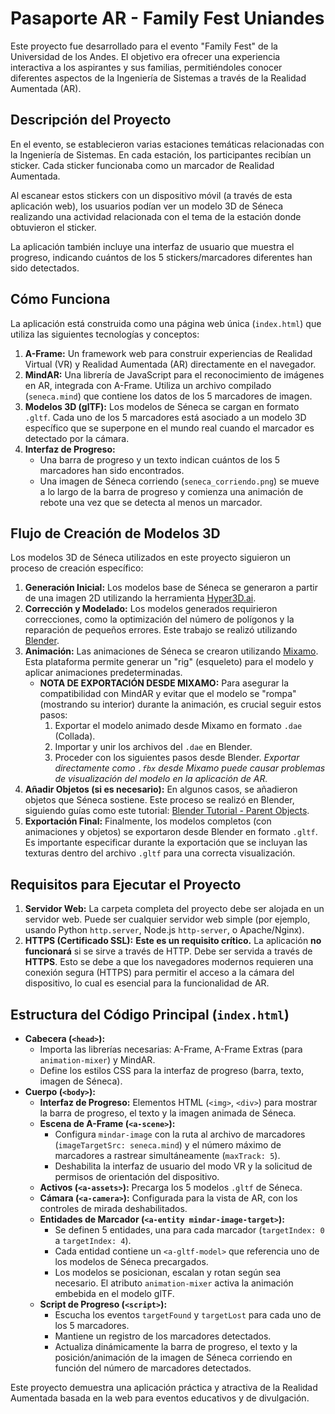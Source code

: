 # Pasaporte AR - Family Fest Uniandes

Este proyecto fue desarrollado para el evento "Family Fest" de la Universidad de los Andes. El objetivo era ofrecer una experiencia interactiva a los aspirantes y sus familias, permitiéndoles conocer diferentes aspectos de la Ingeniería de Sistemas a través de la Realidad Aumentada (AR).

## Descripción del Proyecto

En el evento, se establecieron varias estaciones temáticas relacionadas con la Ingeniería de Sistemas. En cada estación, los participantes recibían un sticker. Cada sticker funcionaba como un marcador de Realidad Aumentada.

Al escanear estos stickers con un dispositivo móvil (a través de esta aplicación web), los usuarios podían ver un modelo 3D de Séneca realizando una actividad relacionada con el tema de la estación donde obtuvieron el sticker.

La aplicación también incluye una interfaz de usuario que muestra el progreso, indicando cuántos de los 5 stickers/marcadores diferentes han sido detectados.

## Cómo Funciona

La aplicación está construida como una página web única (`index.html`) que utiliza las siguientes tecnologías y conceptos:

1.  **A-Frame:** Un framework web para construir experiencias de Realidad Virtual (VR) y Realidad Aumentada (AR) directamente en el navegador.
2.  **MindAR:** Una librería de JavaScript para el reconocimiento de imágenes en AR, integrada con A-Frame. Utiliza un archivo compilado (`seneca.mind`) que contiene los datos de los 5 marcadores de imagen.
3.  **Modelos 3D (glTF):** Los modelos de Séneca se cargan en formato `.gltf`. Cada uno de los 5 marcadores está asociado a un modelo 3D específico que se superpone en el mundo real cuando el marcador es detectado por la cámara.
4.  **Interfaz de Progreso:**
    *   Una barra de progreso y un texto indican cuántos de los 5 marcadores han sido encontrados.
    *   Una imagen de Séneca corriendo (`seneca_corriendo.png`) se mueve a lo largo de la barra de progreso y comienza una animación de rebote una vez que se detecta al menos un marcador.

## Flujo de Creación de Modelos 3D

Los modelos 3D de Séneca utilizados en este proyecto siguieron un proceso de creación específico:

1.  **Generación Inicial:** Los modelos base de Séneca se generaron a partir de una imagen 2D utilizando la herramienta [Hyper3D.ai](https://hyper3d.ai/).
2.  **Corrección y Modelado:** Los modelos generados requirieron correcciones, como la optimización del número de polígonos y la reparación de pequeños errores. Este trabajo se realizó utilizando [Blender](https://www.blender.org/).
3.  **Animación:** Las animaciones de Séneca se crearon utilizando [Mixamo](https://www.mixamo.com/). Esta plataforma permite generar un "rig" (esqueleto) para el modelo y aplicar animaciones predeterminadas.
    *   **NOTA DE EXPORTACIÓN DESDE MIXAMO:** Para asegurar la compatibilidad con MindAR y evitar que el modelo se "rompa" (mostrando su interior) durante la animación, es crucial seguir estos pasos:
        1.  Exportar el modelo animado desde Mixamo en formato `.dae` (Collada).
        2.  Importar y unir los archivos del `.dae` en Blender.
        3.  Proceder con los siguientes pasos desde Blender. *Exportar directamente como `.fbx` desde Mixamo puede causar problemas de visualización del modelo en la aplicación de AR.*
4.  **Añadir Objetos (si es necesario):** En algunos casos, se añadieron objetos que Séneca sostiene. Este proceso se realizó en Blender, siguiendo guías como este tutorial: [Blender Tutorial - Parent Objects](https://www.youtube.com/watch?v=3jCE2Va0ChM).
5.  **Exportación Final:** Finalmente, los modelos completos (con animaciones y objetos) se exportaron desde Blender en formato `.gltf`. Es importante especificar durante la exportación que se incluyan las texturas dentro del archivo `.gltf` para una correcta visualización.

## Requisitos para Ejecutar el Proyecto

1.  **Servidor Web:** La carpeta completa del proyecto debe ser alojada en un servidor web. Puede ser cualquier servidor web simple (por ejemplo, usando Python `http.server`, Node.js `http-server`, o Apache/Nginx).
2.  **HTTPS (Certificado SSL):** **Este es un requisito crítico.** La aplicación **no funcionará** si se sirve a través de HTTP. Debe ser servida a través de **HTTPS**. Esto se debe a que los navegadores modernos requieren una conexión segura (HTTPS) para permitir el acceso a la cámara del dispositivo, lo cual es esencial para la funcionalidad de AR.

## Estructura del Código Principal (`index.html`)

*   **Cabecera (`<head>`):**
    *   Importa las librerías necesarias: A-Frame, A-Frame Extras (para `animation-mixer`) y MindAR.
    *   Define los estilos CSS para la interfaz de progreso (barra, texto, imagen de Séneca).
*   **Cuerpo (`<body>`):**
    *   **Interfaz de Progreso:** Elementos HTML (`<img>`, `<div>`) para mostrar la barra de progreso, el texto y la imagen animada de Séneca.
    *   **Escena de A-Frame (`<a-scene>`):**
        *   Configura `mindar-image` con la ruta al archivo de marcadores (`imageTargetSrc: seneca.mind`) y el número máximo de marcadores a rastrear simultáneamente (`maxTrack: 5`).
        *   Deshabilita la interfaz de usuario del modo VR y la solicitud de permisos de orientación del dispositivo.
    *   **Activos (`<a-assets>`):** Precarga los 5 modelos `.gltf` de Séneca.
    *   **Cámara (`<a-camera>`):** Configurada para la vista de AR, con los controles de mirada deshabilitados.
    *   **Entidades de Marcador (`<a-entity mindar-image-target>`):**
        *   Se definen 5 entidades, una para cada marcador (`targetIndex: 0` a `targetIndex: 4`).
        *   Cada entidad contiene un `<a-gltf-model>` que referencia uno de los modelos de Séneca precargados.
        *   Los modelos se posicionan, escalan y rotan según sea necesario. El atributo `animation-mixer` activa la animación embebida en el modelo glTF.
    *   **Script de Progreso (`<script>`):**
        *   Escucha los eventos `targetFound` y `targetLost` para cada uno de los 5 marcadores.
        *   Mantiene un registro de los marcadores detectados.
        *   Actualiza dinámicamente la barra de progreso, el texto y la posición/animación de la imagen de Séneca corriendo en función del número de marcadores detectados.

Este proyecto demuestra una aplicación práctica y atractiva de la Realidad Aumentada basada en la web para eventos educativos y de divulgación.